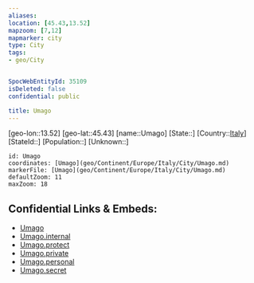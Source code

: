 ```yaml
---
aliases: 
location: [45.43,13.52]
mapzoom: [7,12] 
mapmarker: city 
type: City
tags:
- geo/City


SpocWebEntityId: 35109
isDeleted: false
confidential: public

title: Umago
---
```

[geo-lon::13.52]
[geo-lat::45.43]
[name::Umago]
[State::]
[Country::[Italy](geo/Continent/Europe/Italy.md)]
[StateId::]
[Population::]
[Unknown::]


```leaflet
id: Umago
coordinates: [Umago](geo/Continent/Europe/Italy/City/Umago.md)
markerFile: [Umago](geo/Continent/Europe/Italy/City/Umago.md)
defaultZoom: 11 
maxZoom: 18
```


## Confidential Links & Embeds: 
- [Umago](../../../../../../_public/geo/Continent/Europe/Italy/City/Umago.md) 
- [Umago.internal](../../../../../../_internal/geo/Continent/Europe/Italy/City/Umago.internal.md) 
- [Umago.protect](../../../../../../_protect/geo/Continent/Europe/Italy/City/Umago.protect.md) 
- [Umago.private](../../../../../../_private/geo/Continent/Europe/Italy/City/Umago.private.md) 
- [Umago.personal](../../../../../../_personal/geo/Continent/Europe/Italy/City/Umago.personal.md) 
- [Umago.secret](../../../../../../_secret/geo/Continent/Europe/Italy/City/Umago.secret.md) 

